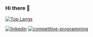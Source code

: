 ### Hi there 👋

<!--
**andreuvallhernandez/andreuvallhernandez** is a ✨ _special_ ✨ repository because its `README.md` (this file) appears on your GitHub profile.

Here are some ideas to get you started:

- 🔭 I’m currently working on ...
- 🌱 I’m currently learning ...
- 👯 I’m looking to collaborate on ...
- 🤔 I’m looking for help with ...
- 💬 Ask me about ...
- 📫 How to reach me: ...
- 😄 Pronouns: ...
- ⚡ Fun fact: ...
-->

[![Top Langs](https://github-readme-stats.vercel.app/api/top-langs/?username=andreuvallhernandez&theme=dark)](https://github.com/anuraghazra/github-readme-stats)

[<img src='https://img.icons8.com/fluency/48/000000/linkedin.png' alt='linkedin'>](https://www.linkedin.com/in/andreu-vall/)
[<img src='https://img.icons8.com/external-tal-revivo-shadow-tal-revivo/48/000000/external-codeforces-programming-competitions-and-contests-programming-community-logo-shadow-tal-revivo.png' alt='competitive-programming'>](https://clist.by/coder/D3structor/)
